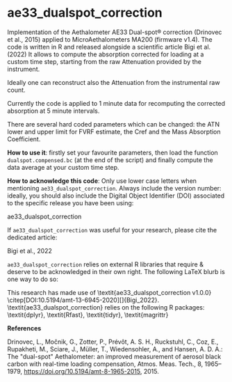 # ae33_dualspot_correction
Implementation of the Aethalometer AE33 Dual-spot® correction (Drinovec et al., 2015) applied to MicroAethalometers MA200 (firmware v1.4).
The code is written in R and released alongside a scientific article Bigi et al. (2022) 
It allows to compute the absorption corrected for loading at a custom time step, starting from the raw Attenuation provided by the instrument.

Ideally one can reconstruct also the Attenuation from the instrumental raw count.

Currently the code is applied to 1 minute data for recomputing the corrected absorption at 5 minute intervals.

There are several hard coded parameters which can be changed: the ATN lower and upper limit for FVRF estimate, the Cref and the Mass Absorption Coefficient.

**How to use it**: firstly set your favourite parameters, then load the function `dualspot.compensed.bc` (at the end of the script) and finally compute the data average at your custom time step.

**How to acknowledge this code**:
Only use lower case letters when mentioning `ae33_dualspot_correction`. Always include the version number: ideally, you should also include the Digital Object Identifier (DOI) associated to the specific release you have been using:

ae33_dualspot_correction 

If `ae33_dualspot_correction` was useful for your research, please cite the dedicated article:

Bigi et al., 2022

`ae33_dualspot_correction` relies on external R libraries that require & deserve to be acknowledged in their own right. The following LaTeX blurb is one way to do so:

This research has made use of \textit{ae33_dualspot_correction v1.0.0} \citep[DOI:10.5194/amt-13-6945-2020][]{Bigi_2022}. \textit{ae33_dualspot_correction} relies on the following R packages: \textit{dplyr}, \textit{Rfast}, \textit{tidyr}, \textit{magrittr}


**References**

Drinovec, L., Močnik, G., Zotter, P., Prévôt, A. S. H., Ruckstuhl, C., Coz, E., Rupakheti, M., Sciare, J., Müller, T., Wiedensohler, A., and Hansen, A. D. A.: The "dual-spot" Aethalometer: an improved measurement of aerosol black carbon with real-time loading compensation, Atmos. Meas. Tech., 8, 1965–1979, https://doi.org/10.5194/amt-8-1965-2015, 2015.

